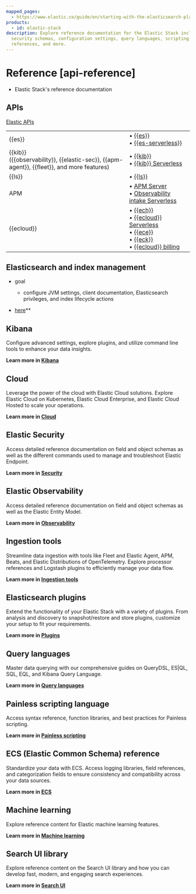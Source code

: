 ```yaml
---
mapped_pages:
  - https://www.elastic.co/guide/en/starting-with-the-elasticsearch-platform-and-its-solutions/current/api-reference.html
products:
  - id: elastic-stack
description: Explore reference documentation for the Elastic Stack including APIs,
  security schemas, configuration settings, query languages, scripting, ECS field
  references, and more.
---
```


# Reference [api-reference]

- Elastic Stack's reference documentation

## APIs
[Elastic APIs]({{apis}})

|     |     |
| --- | --- |
| {{es}} | • [{{es}}]({{es-apis}})<br>• [{{es-serverless}}]({{es-serverless-apis}})<br> |
| {{kib}}<br>({{observability}}, {{elastic-sec}}, {{apm-agent}}, {{fleet}}, and more features) | • [{{kib}}]({{kib-apis}})<br>• [{{kib}} Serverless]({{kib-serverless-apis}})<br> |
| {{ls}} | • [{{ls}}]({{ls-apis}})<br> |
| APM | • [APM Server](/solutions/observability/apm/apm-server/api.md)<br>• [Observability intake Serverless]({{intake-apis}})<br> |
| {{ecloud}} | • [{{ech}}]({{cloud-apis}})<br>• [{{ecloud}} Serverless]({{cloud-serverless-apis}})<br>• [{{ece}}]({{ece-apis}})<br>• [{{eck}}](cloud-on-k8s://reference/api-docs.md)<br>• [{{ecloud}} billing]({{cloud-billing-apis}})<br> |

## Elasticsearch and index management

- goal
  - configure JVM settings, client documentation, Elasticsearch privileges, and index lifecycle actions

- [here](elasticsearch://reference/elasticsearch/index.md)**

## Kibana

Configure advanced settings, explore plugins, and utilize command line tools to enhance your data insights.

**Learn more in [Kibana](kibana://reference/index.md)**

## Cloud

Leverage the power of the cloud with Elastic Cloud solutions. Explore Elastic Cloud on Kubernetes, Elastic Cloud Enterprise, and Elastic Cloud Hosted to scale your operations.

**Learn more in [Cloud](cloud://reference/index.md)**

## Elastic Security

Access detailed reference documentation on field and object schemas as well as the different commands used to manage and troubleshoot Elastic Endpoint.

**Learn more in [Security](security/index.md)**

## Elastic Observability

Access detailed reference documentation on field and object schemas as well as the Elastic Entity Model.

**Learn more in [Observability](observability/index.md)**

## Ingestion tools

Streamline data ingestion with tools like Fleet and Elastic Agent, APM, Beats, and Elastic Distributions of OpenTelemetry. Explore processor references and Logstash plugins to efficiently manage your data flow.

**Learn more in [Ingestion tools](ingestion-tools/index.md)**

## Elasticsearch plugins

Extend the functionality of your Elastic Stack with a variety of plugins. From analysis and discovery to snapshot/restore and store plugins, customize your setup to fit your requirements.

**Learn more in [Plugins](elasticsearch://reference/elasticsearch-plugins/index.md)**

## Query languages

Master data querying with our comprehensive guides on QueryDSL, ES|QL, SQL, EQL, and Kibana Query Language.

**Learn more in [Query languages](elasticsearch://reference/query-languages/index.md)**

## Painless scripting language

Access syntax reference, function libraries, and best practices for Painless scripting.

**Learn more in [Painless scripting](elasticsearch://reference/scripting-languages/painless/painless.md)**

## ECS (Elastic Common Schema) reference

Standardize your data with ECS. Access logging libraries, field references, and categorization fields to ensure consistency and compatibility across your data sources.

**Learn more in [ECS](ecs://reference/index.md)**

## Machine learning

Explore reference content for Elastic machine learning features. 

**Learn more in [Machine learning](machine-learning/index.md)**

## Search UI library

Explore reference content on the Search UI library and how you can develop fast, modern, and engaging search experiences.

**Learn more in [Search UI](search-ui://reference/index.md)**



